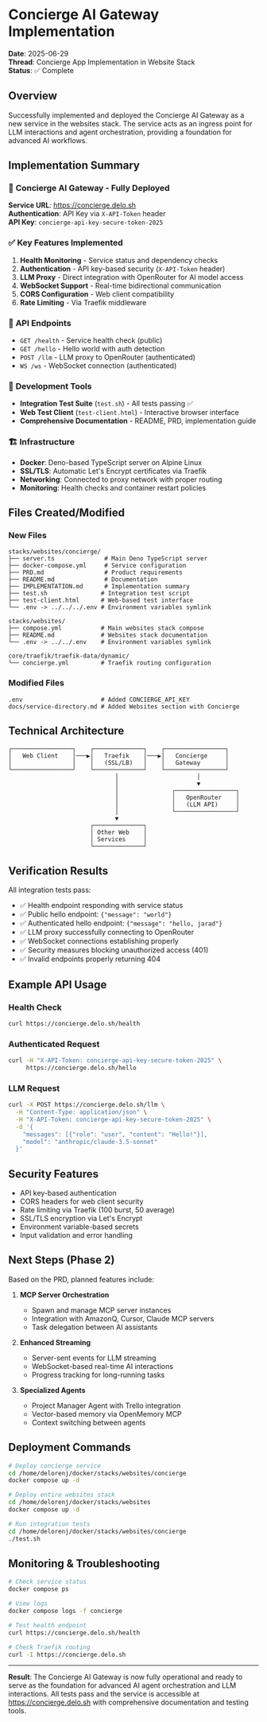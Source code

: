 # Concierge AI Gateway Implementation

**Date**: 2025-06-29  
**Thread**: Concierge App Implementation in Website Stack  
**Status**: ✅ Complete  

## Overview

Successfully implemented and deployed the Concierge AI Gateway as a new service in the websites stack. The service acts as an ingress point for LLM interactions and agent orchestration, providing a foundation for advanced AI workflows.

## Implementation Summary

### 🏨 **Concierge AI Gateway - Fully Deployed**

**Service URL**: https://concierge.delo.sh  
**Authentication**: API Key via `X-API-Token` header  
**API Key**: `concierge-api-key-secure-token-2025`

### ✅ **Key Features Implemented**

1. **Health Monitoring** - Service status and dependency checks
2. **Authentication** - API key-based security (`X-API-Token` header)
3. **LLM Proxy** - Direct integration with OpenRouter for AI model access
4. **WebSocket Support** - Real-time bidirectional communication
5. **CORS Configuration** - Web client compatibility
6. **Rate Limiting** - Via Traefik middleware

### 🚀 **API Endpoints**

- `GET /health` - Service health check (public)
- `GET /hello` - Hello world with auth detection
- `POST /llm` - LLM proxy to OpenRouter (authenticated)
- `WS /ws` - WebSocket connection (authenticated)

### 🔧 **Development Tools**

- **Integration Test Suite** (`test.sh`) - All tests passing ✅
- **Web Test Client** (`test-client.html`) - Interactive browser interface
- **Comprehensive Documentation** - README, PRD, implementation guide

### 🏗️ **Infrastructure**

- **Docker**: Deno-based TypeScript server on Alpine Linux
- **SSL/TLS**: Automatic Let's Encrypt certificates via Traefik
- **Networking**: Connected to proxy network with proper routing
- **Monitoring**: Health checks and container restart policies

## Files Created/Modified

### New Files
```
stacks/websites/concierge/
├── server.ts              # Main Deno TypeScript server
├── docker-compose.yml     # Service configuration
├── PRD.md                 # Product requirements
├── README.md              # Documentation
├── IMPLEMENTATION.md      # Implementation summary
├── test.sh               # Integration test script
├── test-client.html      # Web-based test interface
└── .env -> ../../../.env # Environment variables symlink

stacks/websites/
├── compose.yml           # Main websites stack compose
├── README.md             # Websites stack documentation
└── .env -> ../../.env    # Environment variables symlink

core/traefik/traefik-data/dynamic/
└── concierge.yml         # Traefik routing configuration
```

### Modified Files
```
.env                      # Added CONCIERGE_API_KEY
docs/service-directory.md # Added Websites section with Concierge
```

## Technical Architecture

```
┌─────────────────┐    ┌──────────────┐    ┌─────────────────┐
│   Web Client    │───▶│   Traefik    │───▶│   Concierge     │
│                 │    │   (SSL/LB)   │    │   Gateway       │
└─────────────────┘    └──────────────┘    └─────────────────┘
                              │                      │
                              │                      ▼
                              │               ┌─────────────────┐
                              │               │   OpenRouter    │
                              │               │   (LLM API)     │
                              │               └─────────────────┘
                              ▼
                       ┌──────────────┐
                       │ Other Web    │
                       │ Services     │
                       └──────────────┘
```

## Verification Results

All integration tests pass:
- ✅ Health endpoint responding with service status
- ✅ Public hello endpoint: `{"message": "world"}`
- ✅ Authenticated hello endpoint: `{"message": "hello, jarad"}`
- ✅ LLM proxy successfully connecting to OpenRouter
- ✅ WebSocket connections establishing properly
- ✅ Security measures blocking unauthorized access (401)
- ✅ Invalid endpoints properly returning 404

## Example API Usage

### Health Check
```bash
curl https://concierge.delo.sh/health
```

### Authenticated Request
```bash
curl -H "X-API-Token: concierge-api-key-secure-token-2025" \
     https://concierge.delo.sh/hello
```

### LLM Request
```bash
curl -X POST https://concierge.delo.sh/llm \
  -H "Content-Type: application/json" \
  -H "X-API-Token: concierge-api-key-secure-token-2025" \
  -d '{
    "messages": [{"role": "user", "content": "Hello!"}],
    "model": "anthropic/claude-3.5-sonnet"
  }'
```

## Security Features

- API key-based authentication
- CORS headers for web client security
- Rate limiting via Traefik (100 burst, 50 average)
- SSL/TLS encryption via Let's Encrypt
- Environment variable-based secrets
- Input validation and error handling

## Next Steps (Phase 2)

Based on the PRD, planned features include:

1. **MCP Server Orchestration**
   - Spawn and manage MCP server instances
   - Integration with AmazonQ, Cursor, Claude MCP servers
   - Task delegation between AI assistants

2. **Enhanced Streaming**
   - Server-sent events for LLM streaming
   - WebSocket-based real-time AI interactions
   - Progress tracking for long-running tasks

3. **Specialized Agents**
   - Project Manager Agent with Trello integration
   - Vector-based memory via OpenMemory MCP
   - Context switching between agents

## Deployment Commands

```bash
# Deploy concierge service
cd /home/delorenj/docker/stacks/websites/concierge
docker compose up -d

# Deploy entire websites stack
cd /home/delorenj/docker/stacks/websites
docker compose up -d

# Run integration tests
cd /home/delorenj/docker/stacks/websites/concierge
./test.sh
```

## Monitoring & Troubleshooting

```bash
# Check service status
docker compose ps

# View logs
docker compose logs -f concierge

# Test health endpoint
curl https://concierge.delo.sh/health

# Check Traefik routing
curl -I https://concierge.delo.sh
```

---

**Result**: The Concierge AI Gateway is now fully operational and ready to serve as the foundation for advanced AI agent orchestration and LLM interactions. All tests pass and the service is accessible at https://concierge.delo.sh with comprehensive documentation and testing tools.

